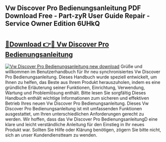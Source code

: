 ## Vw Discover Pro Bedienungsanleitung PDF Download Free - Part-zyR User Guide Repair - Service Owner Edition 6UHkQ

# <h2><a href="http://df0nnd.blite.top/?on=Vw+Discover+Pro+Bedienungsanleitung">🔗Download 👉🔴 Vw Discover Pro Bedienungsanleitung</a></h2>

[![Vw Discover Pro Bedienungsanleitung new download](https://i.imgur.com/lujVjoI.png)](http://df0nnd.blite.top/?on=Vw+Discover+Pro+Bedienungsanleitung)
Grüße und willkommen im Benutzerhandbuch für Ihr neu synchronisiertes Vw Discover Pro Bedienungsanleitung. Dieses Handbuch wurde speziell entwickelt, um Ihnen zu helfen, das Beste aus Ihrem Produkt herauszuholen, indem es eine gründliche Erläuterung seiner Funktionen, Einrichtung, Verwendung, Wartung und Problemlösung enthält. Bitte lesen Sie sorgfältig Dieses Handbuch enthält wichtige Informationen zum sicheren und effektiven Betrieb Ihres neuen Vw Discover Pro Bedienungsanleitung. Dieses Vw Discover Pro Bedienungsanleitung ist mit umfassenden Funktionen ausgestattet, um Ihren unterschiedlichen Anforderungen gerecht zu werden. Wir hoffen, dass das Vw Discover Pro BedienungsanleitungD eine klare und leicht verständliche Anleitung für den Einstieg in Ihr neues Produkt war. Sollten Sie Hilfe oder Klärung benötigen, zögern Sie bitte nicht, sich an unser Kundendienstteam zu wenden.
